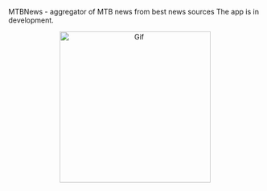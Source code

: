 MTBNews - aggregator of MTB news from best news sources
The app is in development.

<p align="center">
    <img width="300px" src="presenter.gif" alt="Gif"  />
</p>
